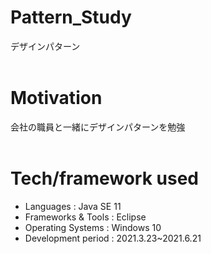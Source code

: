 # Pattern_Study
デザインパターン
<br>
<br>
# Motivation
会社の職員と一緒にデザインパターンを勉強
<br>
<br>
# Tech/framework used

- Languages : Java SE 11
- Frameworks & Tools : Eclipse
- Operating Systems : Windows 10
- Development period : 2021.3.23~2021.6.21
